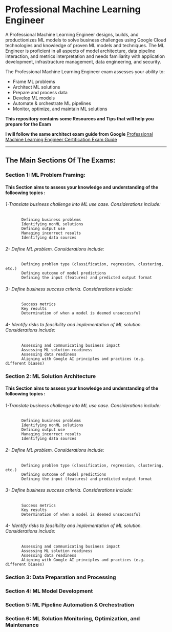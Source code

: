 # Professional Machine Learning Engineer
A Professional Machine Learning Engineer designs, builds, and productionizes ML models to solve business challenges using Google Cloud technologies and knowledge of proven ML models and techniques. The ML Engineer is proficient in all aspects of model architecture, data pipeline interaction, and metrics interpretation and needs familiarity with application development, infrastructure management, data engineering, and security.

The Professional Machine Learning Engineer exam assesses your ability to:

- Frame ML problems
- Architect ML solutions
- Prepare and process data
- Develop ML models
- Automate & orchestrate ML pipelines
- Monitor, optimize, and maintain ML solutions


**This repository contains some Resources and Tips that will help you prepare for the Exam** 

**I will follow the same architect exam guide from Google** [Professional Machine Learning Engineer Certification Exam Guide](https://cloud.google.com/certification/guides/machine-learning-engineer) 

----------------------------------------------------------------------------------------------------------------------------------------

## The Main Sections Of The Exams: 

### Section 1: ML Problem Framing:
#### This Section aims to assess your knowledge and understanding of the folloowing topics : 
   
   ###### 1-Translate business challenge into ML use case. Considerations include:

           Defining business problems
           Identifying nonML solutions
           Defining output use
           Managing incorrect results
           Identifying data sources
  ######  2- Define ML problem. Considerations include:

           Defining problem type (classification, regression, clustering, etc.)
           Defining outcome of model predictions
           Defining the input (features) and predicted output format
       
  ######  3- Define business success criteria. Considerations include:

           Success metrics
           Key results
           Determination of when a model is deemed unsuccessful
           
 ######   4- Identify risks to feasibility and implementation of ML solution. Considerations include:

           Assessing and communicating business impact
           Assessing ML solution readiness
           Assessing data readiness
           Aligning with Google AI principles and practices (e.g. different biases)
### Section 2: ML Solution Architecture
#### This Section aims to assess your knowledge and understanding of the folloowing topics : 
   
   ###### 1-Translate business challenge into ML use case. Considerations include:

           Defining business problems
           Identifying nonML solutions
           Defining output use
           Managing incorrect results
           Identifying data sources
  ######  2- Define ML problem. Considerations include:

           Defining problem type (classification, regression, clustering, etc.)
           Defining outcome of model predictions
           Defining the input (features) and predicted output format
       
  ######  3- Define business success criteria. Considerations include:

           Success metrics
           Key results
           Determination of when a model is deemed unsuccessful
           
 ######   4- Identify risks to feasibility and implementation of ML solution. Considerations include:

           Assessing and communicating business impact
           Assessing ML solution readiness
           Assessing data readiness
           Aligning with Google AI principles and practices (e.g. different biases)


### Section 3: Data Preparation and Processing
### Section 4: ML Model Development
### Section 5: ML Pipeline Automation & Orchestration
### Section 6: ML Solution Monitoring, Optimization, and Maintenance


